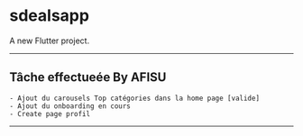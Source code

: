 # sdealsapp

A new Flutter project.

---

## Tâche effectueée By AFISU

    - Ajout du carousels Top catégories dans la home page [valide]
    - Ajout du onboarding en cours
    - Create page profil

---
